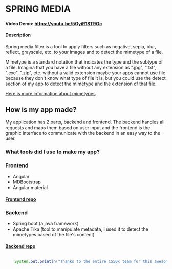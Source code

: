 # SPRING MEDIA

#### Video Demo: <https://youtu.be/5GyiR1ST9Oc>

#### Description

Spring media filter is a tool to apply filters such as negative, sepia, blur, reflect, grayscale, etc. to your images and to detect the mimetype of a file.

Mimetype is a standard notation that indicates the type and the subtype of a file. Imagina that you have a file without any extension as ".jpg", ".txt", ".exe", ".zip", etc. without a valid extension maybe your apps cannot use file because they don't know what type of file it is, but you could use the detect section of my app to detect the mimetype and the extension of that file.

[Here is more information about mimetypes](https://developer.mozilla.org/en-US/docs/Web/HTTP/Basics_of_HTTP/MIME_types "MDN - mimetype")

## How is my app made?

My application has 2 parts, backend and frontend. The backend handles all requests and maps them based on user input and the frontend is the graphic interface to communicate with the backend in an easy way to the user.

### What tools did I use to make my app?

### Frontend

* Angular
* MDBootstrap
* Angular material

#### [Frontend repo](https://github.com/lsandoval9/spring-media-frontend)

### Backend

* Spring boot (a java framework)
* Apache Tika (tool to manipulate metadata, I used it to detect the mimetypes based of the file's content)

#### [Backend repo](https://github.com/lsandoval9/spring-media-backend)

```java

    System.out.println("Thanks to the entire CS50x team for this awesome CS course!")
```
